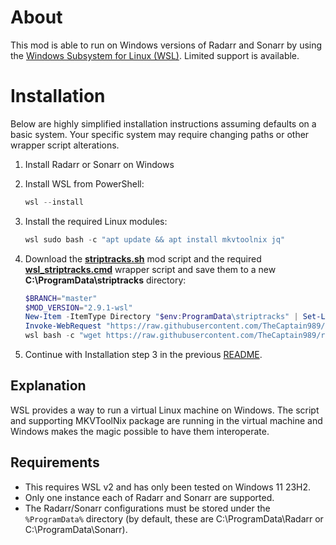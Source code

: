# About
This mod is able to run on Windows versions of Radarr and Sonarr by using the [Windows Subsystem for Linux (WSL)](https://learn.microsoft.com/en-us/windows/wsl/).
Limited support is available.

# Installation
Below are highly simplified installation instructions assuming defaults on a basic system.  Your specific system may require changing paths or other wrapper script alterations.

1. Install Radarr or Sonarr on Windows
2. Install WSL from PowerShell:

    ```powershell
    wsl --install
    ```

3. Install the required Linux modules:

    ```powershell
    wsl sudo bash -c "apt update && apt install mkvtoolnix jq"
    ```

4. Download the **[striptracks.sh](../root/usr/local/bin/striptracks.sh)** mod script and the required **[wsl_striptracks.cmd](./wsl_striptracks.cmd)**
wrapper script and save them to a new **C:\ProgramData\striptracks** directory:

    ```powershell
    $BRANCH="master"
    $MOD_VERSION="2.9.1-wsl"
    New-Item -ItemType Directory "$env:ProgramData\striptracks" | Set-Location
    Invoke-WebRequest "https://raw.githubusercontent.com/TheCaptain989/radarr-striptracks/refs/heads/$BRANCH/wsl/wsl_striptracks.cmd" -OutFile wsl_striptracks.cmd
    wsl bash -c "wget https://raw.githubusercontent.com/TheCaptain989/radarr-striptracks/refs/heads/$BRANCH/root/usr/local/bin/striptracks.sh && chmod +x striptracks.sh && sed -i -e 's/{{VERSION}}/$MOD_VERSION/' striptracks.sh"
    ```

5. Continue with Installation step 3 in the previous [README](../README.md#installation).

## Explanation
WSL provides a way to run a virtual Linux machine on Windows.  The script and supporting MKVToolNix package are running in the virtual machine
and Windows makes the magic possible to have them interoperate.

## Requirements
- This requires WSL v2 and has only been tested on Windows 11 23H2.
- Only one instance each of Radarr and Sonarr are supported.
- The Radarr/Sonarr configurations must be stored under the `%ProgramData%` directory (by default, these are C:\ProgramData\Radarr or C:\ProgramData\Sonarr).
